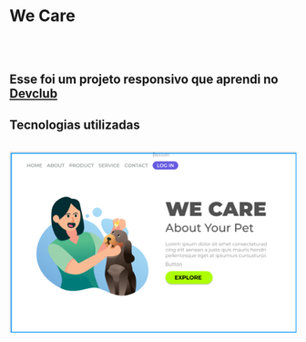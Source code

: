 <h1>We Care</h1>
<br>
<br>
<h2>Esse foi um projeto responsivo que aprendi no <a href="http://rodolfomori.com.br/devclub">Devclub</a></h2>
<h2>Tecnologias utilizadas </h2>


<br>
<img src="https://github.com/willians-wil/Projeto-responsivo-we-care/blob/main/Assets/image%20logo%20PC.png?raw=true alt="image-logo" />

